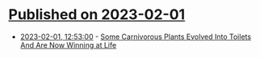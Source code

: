 # [Published on 2023-02-01](index.md)

* [2023-02-01, 12:53:00](https://soylentnews.org/article.pl?sid=23/01/31/1534215&from=rss) - [Some Carnivorous Plants Evolved Into Toilets And Are Now Winning at Life](https://soylentnews.org/article.pl?sid=23/01/31/1534215&from=rss)
